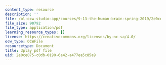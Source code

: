 ```yaml
---
content_type: resource
description: ''
file: /ol-ocw-studio-app/courses/9-13-the-human-brain-spring-2019/2e0ce075c0db01906a42a477ea5c85a9_bAkuNXtgrLA.pdf
file_size: 90792
file_type: application/pdf
learning_resource_types: []
license: https://creativecommons.org/licenses/by-nc-sa/4.0/
ocw_type: OCWFile
resourcetype: Document
title: 3play pdf file
uid: 2e0ce075-c0db-0190-6a42-a477ea5c85a9
---
```


